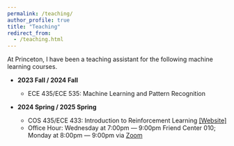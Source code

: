 ```yaml
---
permalink: /teaching/
author_profile: true
title: "Teaching"
redirect_from:
  - /teaching.html
---
```


<!-- ## Courses -->

At Princeton, I have been a teaching assistant for the following machine learning courses.

- **2023 Fall / 2024 Fall**
  - ECE 435/ECE 535: Machine Learning and Pattern Recognition

- **2024 Spring / 2025 Spring**
  - COS 435/ECE 433: Introduction to Reinforcement Learning [[Website]](https://ben-eysenbach.github.io/intro-rl/)  
  - Office Hour: Wednesday at 7:00pm — 9:00pm Friend Center 010; Monday at 8:00pm — 9:00pm via [Zoom](<https://princeton.zoom.us/j/6061324339>)

<!-- * SML 505: Modern Statistics (2024 Spring) -->